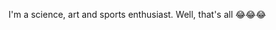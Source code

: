 I'm a science, art and sports enthusiast. Well, that's all 😂😂😂

<!---
Anirban0011/Anirban0011 is a ✨ special ✨ repository because its `README.md` (this file) appears on your GitHub profile.
You can click the Preview link to take a look at your changes.
--->
